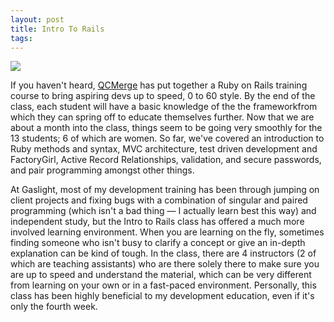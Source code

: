 ```yaml
---
layout: post
title: Intro To Rails
tags: 
---
```


![](http://gaslight.github.io/posts/assets/images/training_1.jpg)


If you haven't heard, [QCMerge](http://facebook.com/qcmerge) has put together a Ruby on Rails training course to bring aspiring devs up to speed, 0 to 60 style. By the end of the class, each student will have a basic knowledge of the the frameworkfrom which they can spring off to educate themselves further. Now that we are about a month into the class, things seem to be going very smoothly for the 13 students; 6 of which are women. So far, we've covered an introduction to Ruby methods and syntax, MVC architecture, test driven development and FactoryGirl, Active Record Relationships, validation, and secure passwords, and pair programming amongst other things.

At Gaslight, most of my development training has been through jumping on client projects and fixing bugs with a combination of singular and paired programming (which isn't a bad thing — I actually learn best this way) and independent study, but the Intro to Rails class has offered a much more involved learning environment. When you are learning on the fly, sometimes finding someone who isn't busy to clarify a concept or give an in-depth explanation can be kind of tough. In the class, there are 4 instructors (2 of which are teaching assistants) who are there solely there to make sure you are up to speed and understand the material, which can be very different from learning on your own or in a fast-paced environment. Personally, this class has been highly beneficial to my development education, even if it's only the fourth week.